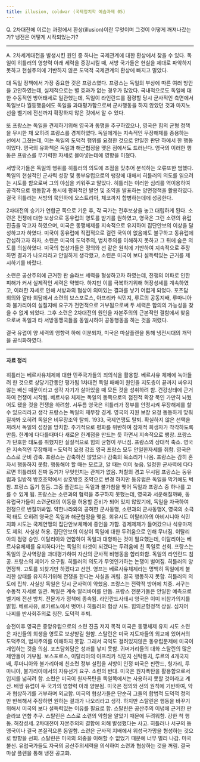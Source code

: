 ```yaml
---
title: illusion, coldwar (국제정치학 예습과제 05)
---
```


Q. 2차대전에 이르는 과정에서 환상(illusion)이란 무엇이며 그것이 어떻게 깨져나갔는가? 냉전은 어떻게 시작되었는가?

---

A. 2차세계대전을 발생시킨 원인 중 하나는 국제관계에 대한 환상에서 찾을 수 있다. 독일이 히틀러의 영향력 아래 세력을 증강시킬 때, 서방 국가들은 현실을 제대로 파악하지 못하고 현실주의에 기반하지 않은 도덕적 국제관계의 환상에 빠지고 말았다.

대 독일 정책에서 가장 중요한 것은 프랑스였다. 프랑스는 독일의 부상에 따른 여러 방안을 고안하였는데, 실제적으로는 별 효과가 없는 경우가 많았다. 국내적으로도 독일에 대한 수동적인 방어태세로 일관했는데, 독일이 라인란드를 점령할 당시 군사적인 측면에서 독일보다 월등했음에도 독일을 과대평가함으로써 군사행동을 하지 않았던 것과 마지노선을 벨기에 전선까지 확장하지 않은 것에서 알 수 있다.

또 프랑스는 독일을 견제하기위해 영국과 동맹을 추구하였으나, 영국은 힘의 균형 정책을 무시한 채 오히려 프랑스를 경계하였다. 독일에게는 지속적인 무장해제를 종용하는 선에서 그쳤는데, 이는 독일의 도덕적 행위를 요청한 것으로 안일한 판단 하에서 한 행동이었다. 영국의 유화책은 독일과 해군협정을 맺은 점에서도 드러난다. 영국의 이러한 행동은 프랑스를 무기력한 자세로 몰아넣는데에 영향을 미쳤다.

서방국가들은 독일의 행위를 히틀러의 의도에 초점을 맞추어 분석하는 오류또한 범했다. 독일의 현실적인 군사력 성장 및 동부유럽으로의 팽창에 대해서 히틀러의 의도를 읽으려는 시도를 함으로써 그의 야심을 키워주고 말았다. 히틀러는 이러한 심리를 역이용하여 공격적으로 행동함과 동시에 평화적인 발언 및 조약을 발표하는 양면정책을 활용하였다. 결국 히틀러는 서방의 묵인하에 오스트리아, 체코까지 합병하는데에 성공한다.

2차대전의 승기가 연합군 쪽으로 기운 후, 각 국가는 전후보상을 놓고 대립하게 된다. 소련은 전쟁에 대한 보상으로 동유럽의 영토를 받기를 원하였고, 영국은 그런 소련의 유럽진출을 막고자 하였으며, 미국은 동맹체제를 지속적으로 유지하여 집단안보의 이상을 달성하고자 하였다. 미국이 동유럽에 직접적으로 걸린 국익이 없음에도 불구하고 동유럽에 간섭하고자 하자, 소련은 미국의 도덕주의, 법치주의를 이해하지 못하고 그 뒤에 숨은 의도를 의심하였다. 미국의 협상가들은 정의와 선 같은 원칙에 기반하여 지속적으로 주장하면 결과가 나오리라고 안일하게 생각했고, 소련은 미국이 보다 설득력있는 근거를 제시하기를 바랐다.

소련은 공산주의에 근거한 판 슬라브 세력을 형성하고자 하였는데, 전쟁의 여파로 인한 피해가 커서 실제적인 세력은 약했다. 하지만 이를 극복하기위해 허장성세를 계속하였고, 이러한 자세로 인해 서방과의 협상이 의미있는 결과를 낳기 어렵게 되었다. 포츠담 회의와 얄타 회담에서 소련의 보스포로스, 아프리카 식민지, 루르의 공동지배, 루마니아와 불가리아의 실질지배 요구가 전면적으로 거부됨으로써 두 세력은 합의의 가능성을 찾을 수 없게 되었다. 그후 소련은 2차대전의 원인을 자본주의의 근본적인 결함에서 찾음으로써 독일과 타 서방동맹국들을 동일시하여 공동행동을 하는 것을 꺼렸다.

결국 유럽이 양 세력의 영향력 하에 이분되자, 미국은 마샬플렌을 통해 냉전시대의 개막을 공식화하였다.

---

#### 자료 정리

히틀러는 베르사유체제에 대한 민주국가들의 죄의식을 활용함.
베르사유 체제에 녹아들려 한 것으로 상당기간동안 평가됨
1차대전 독일 패배이 원인을 지도층이 끝까지 싸우지 않는 배신 때문이라고 생각
자기가 살아있을 때 모든 것을 성취하려 함. 건강상태에 근거하여 전쟁이 시작됨.
베르사유 체제는 독일의 동쪽으로의 점진적 확장 묵인 가만히 놔뒀어도 됐을 것을 전쟁을 하려함. 서두름
영국은 히틀러가 정부를 안정시켜 무장해제를 할 수 있으리라고 생각
프랑스는 독일의 재무장 경계. 영국의 지원 보장 요청
동등하게 맞춰질까봐 오히려 독일은 비무장조약 탈퇴. 1933, 국제연맹도 탈퇴.
확실하지 않은 선택을 꺼려서 독일의 성장을 방치함.
주기적으로 평화를 위반하여 잠재적 희생자가 착각하도록 만듬.
한계에 다다를때마다 새로운 한계점을 만드는 듯 하면서 지속적으로 팽창.
프랑스가 단호한 태도를 취했지만 실질적으로 힘의 균형이 무너짐. 프랑스의 상대적 축소.
영국은 지속적인 무장해제 – 도덕적 요청 강조
영국 프랑스 모두 안일한자세를 취함. 영국은 스스로 군비 감축. 프랑스는 감축하진 않았으나 감축의 목소리가 나옴.
프랑스는 감히 혼자서 행동하지 못함.
행동해야 할 때는 모르고, 알 때는 이미 늦음.
일정한 군사력에 다다르면 히틀러의 진짜 동기가 무엇인지는 관계가 없음.
처칠의 경고 무시됨
프랑스는 동유럽과 일방적 방호조약에서 상호방호 조약으로 변경
하지만 동유럽은 독일을 막기에도 벅참. 프랑스 돕기 힘듬.
그중 폴란드는 독일과 불가침을 맺어 독일과 프랑스 중 하나를 고를 수 있게 됨.
프랑스는 소련과의 협력을 추구하지 못했는데, 영국과 서운해질까봐, 동유럽국가들이 소련군대의 이동을 허용할 준비가 되어 있지 않았기에, 독일을 자극하여 전쟁으로 번질까봐임.
약한나라와의 공허한 군사동맹, 소련과의 군사동맹X, 영국의 소극적 태도
오히려 영국은 독일과 해군협정을 맺음. 회유시도
이탈리아의 아비시니아 식민지화 시도는 국제연맹의 집단안보체제에 종언을 가함.
경제제제가 들어갔으나 석유마저도 제외. 사실상 허용. 집단안보의 이상이 독일에 대한 두려움으로 인해 무너짐. 이탈리아의 점령 승인.
이탈리아와 연합하여 독일과 대항하는 것이 필요했는데, 이탈리아는 베르사유체제를 유지하다가는 독일의 타겟이 되겠다는 두려움에 친 독일로 선회.
프랑스는 독일의 군사역량을 과대평가하여 자신의 군사적 비행동을 합리화함.
독일의 라인란드 침공. 프랑스의 제어가 요구됨.
히틀러의 의도가 무엇인가하는 논쟁이 벌어짐. 히틀러의 양면정책. 고토를 되찾기만 하겠다고 선언.
영프는 베르사유체제라는 명백히 독일에게 불리한 상태를 유지하기위해 전쟁을 한다는 사실을 꺼림. 결국 행동하지 못함. 히틀러의 의도에 집착.
사실상 독일은 당시 군사력이 약했음. 프랑스는 전략적 방어에 치중. 서구는 수동적 자세로 일관. 독일은 계속 알리바이를 만듬.
프랑스 전문가들은 안일한 예측으로 벨기에 전선 방치. 전문가가 정책에 종속됨.
라인란드사태시 영국은 이미 비참가의지를 밝힘. 베르사유, 로카르노에서 벗어나 히틀러와 협상 시도. 힘의균형정책 상실.
심지어 나찌를 반사회주의로 칭잔. 도덕적 후퇴.

승전이후
영국은 중앙유럽으로의 소련 진출 저지 목적
미국은 동맹체제 유지 시도
소련은 자신들의 희생을 영토로 보상받길 원함.
스탈린은 미국 지도자들의 외교에 있어서의 도덕주의, 법치주의를 이해하지 못함. 그래서 국익도 걸려있지않은 동유럽문제에 미국이 개입하는 것을 의심.
포츠담회담은 성과를 낳지 못함. 귀머거리들의 대화
스탈린의 많은 제안들이 거부됨. 보스포로스, 이탈리아의 아프리카 식민지 신탁통치, 루르의 4개국지배, 루마니아와 불가리아에 친소련 정부 설립을 서방이 인정
미국은 핀란드, 헝가리, 루마니아, 불가리아에서의 자유선거 요구. 소련의 반대.
미국은 원자폭탄을 활용함으로서 입지를 넓히려 함. 소련은 미국이 원자폭탄을 독일쪽에서는 사용하지 못할 것이라고 계산. 배짱
유럽이 두 국가의 영향력 아래 양분됨.
미국은 정의와 선의 원칙에 기반하여, 악과 협상하기를 거부하며 외교함.
미국의 협상가들은 단순히 그들의 합법적 도덕적 정의만 반복해서 주장하면 원하는 결과가 나오리라고 생각.
하지만 스탈린은 행동을 바꾸기 위해서 미국의 보다 설득력있는 이유를 필요로 함.
스탈린은 공산주의 이념에 근거한 판슬라브 연합 추구.
스탈린은 스스로 소련의 약함을 알았기 때문에 두려워함. 강한 척 행동. 허장성세.
2차대전이 자본주의의 결함에 의해 발생했다는 사고. 히틀러나 서구의 동맹국이나 결국 본질적으론 동일함.
소련은 군사적 지배에서 위성국가망을 형성하는 것으로 방향을 선회.
스탈린은 미국의 의중을 이해할 수 없었기 때문에 너무 멀리 나감. 미국 불신.
유럽국가들도 자국의 공산주의세력을 의식하여 소련과 협상하는 것을 꺼림.
결국 마샬 플렌을 통해 냉전 공고화.
